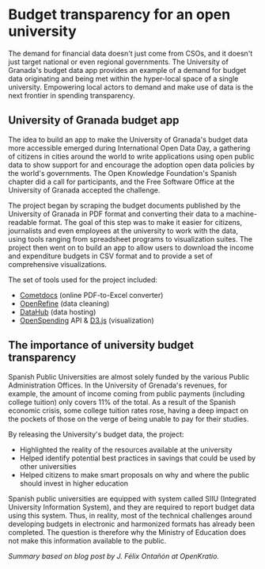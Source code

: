 # Budget transparency for an open university

The demand for financial data doesn't just come from CSOs, and it doesn't just target national or even regional governments. The University of Granada's budget data app provides an example of a demand for budget data originating and being met within the hyper-local space of a single university. Empowering local actors to demand and make use of data is the next frontier in spending transparency.

## University of Granada budget app

The idea to build an app to make the University of Granada's budget data more accessible emerged during International Open Data Day, a gathering of citizens in cities around the world to write applications using open public data to show support for and encourage the adoption open data policies by the world's governments. The Open Knowledge Foundation's Spanish chapter did a call for participants, and the Free Software Office at the University of Granada accepted the challenge.

The project began by scraping the budget documents published by the University of Granada in PDF format and converting their data to a machine-readable format. The goal of this step was to make it easier for citizens, journalists and even employees at the university to work with the data, using tools ranging from spreadsheet programs to visualization suites. The project then went on to build an app to allow users to download the income and expenditure budgets in CSV format and to provide a set of comprehensive visualizations.

The set of tools used for the project included:

* [Cometdocs](http://www.cometdocs.com) (online PDF-to-Excel converter)
* [OpenRefine](http://openrefine.org) (data cleaning) 
* [DataHub](http://datahub.io) (data hosting)
* [OpenSpending](http://openspending.org) API & [D3.js](http://d3js.org) (visualization)

## The importance of university budget transparency 

Spanish Public Universities are almost solely funded by the various Public Administration Offices. In the University of Grenada's revenues, for example, the amount of income coming from public payments (including college tuition) only covers 11% of the total. As a result of the Spanish economic crisis, some college tuition rates rose, having a deep impact on the 
pockets of those on the verge of being unable to pay for their studies.

By releasing the University's budget data, the project:

* Highlighted the reality of the resources available at the university
* Helped identify potential best practices in savings that could be used by other universities
* Helped citizens to make smart proposals on why and where the public should invest in higher education

Spanish public universities are equipped with system called SIIU (Integrated University Information System), and they are required to report budget data using this system. Thus, in reality, most of the technical challenges around developing budgets in electronic and harmonized formats has already been completed. The question is therefore why the Ministry of Education does not make this information available to the public.

*Summary based on blog post by J. Félix Ontañón at OpenKratio.*